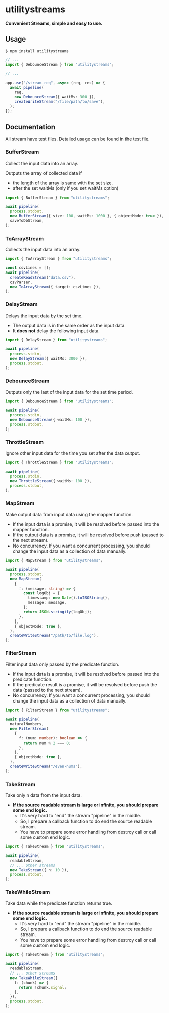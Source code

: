 # utilitystreams

**Convenient Streams, simple and easy to use.**

## Usage

```shell
$ npm install utilitystreams
```

```typescript
// ...
import { DebounceStream } from "utilitystreams";

// ...

app.use("/stream-req", async (req, res) => {
  await pipeline(
    req,
    new DebounceStream({ waitMs: 300 }),
    createWriteStream("/file/path/to/save"),
  );
});
```

## Documentation

All stream have test files. Detailed usage can be found in the test file.

### BufferStream

Collect the input data into an array.

Outputs the array of collected data if

- the length of the array is same with the set size.
- after the set waitMs (only if you set waitMs option)

```typescript
import { BufferStream } from "utilitystreams";

await pipeline(
  process.stdout,
  new BufferStream({ size: 100, waitMs: 1000 }, { objectMode: true }),
  saveToDbStream,
);
```

### ToArrayStream

Collects the input data into an array.

```typescript
import { ToArrayStream } from "utilitystreams";

const csvLines = [];
await pipeline(
  createReadStream("data.csv"),
  csvParser,
  new ToArrayStream({ target: csvLines }),
);
```

### DelayStream

Delays the input data by the set time.

- The output data is in the same order as the input data.
- It **does not** delay the following input data.

```typescript
import { DelayStream } from "utilitystreams";

await pipeline(
  process.stdin,
  new DelayStream({ waitMs: 3000 }),
  process.stdout,
);
```

### DebounceStream

Outputs only the last of the input data for the set time period.

```typescript
import { DebounceStream } from "utilitystreams";

await pipeline(
  process.stdin,
  new DebounceStream({ waitMs: 100 }),
  process.stdout,
);
```

### ThrottleStream

Ignore other input data for the time you set after the data output.

```typescript
import { ThrottleStream } from "utilitystreams";

await pipeline(
  process.stdin,
  new ThrottleStream({ waitMs: 100 }),
  process.stdout,
);
```

### MapStream

Make output data from input data using the mapper function.

- If the input data is a promise, it will be resolved before passed into the mapper function.
- If the output data is a promise, it will be resolved before push (passed to the next stream).
- No concurrency. If you want a concurrent processing, you should change the input data as a collection of data manually.

```typescript
import { MapStream } from "utilitystreams";

await pipeline(
  process.stdout,
  new MapStream(
    {
      f: (message: string) => {
        const logObj = {
          timestamp: new Date().toISOString(),
          message: message,
        };
        return JSON.stringify(logObj);
      },
    },
    { objectMode: true },
  ),
  createWriteStream("/path/to/file.log"),
);
```

### FilterStream

Filter input data only passed by the predicate function.

- If the input data is a promise, it will be resolved before passed into the predicate function.
- If the predicate result is a promise, it will be resolved before push the data (passed to the next stream).
- No concurrency. If you want a concurrent processing, you should change the input data as a collection of data manually.

```typescript
import { FilterStream } from "utilitystreams";

await pipeline(
  naturalNumbers,
  new FilterStream(
    {
      f: (num: number): boolean => {
        return num % 2 === 0;
      },
    },
    { objectMode: true },
  ),
  createWriteStream("/even-nums"),
);
```

### TakeStream

Take only n data from the input data.

- **If the source readable stream is large or infinite, you should prepare some end logic.**
  - It's very hard to "end" the stream "pipeline" in the middle.
  - So, I prepare a callback function to do end the source readable stream.
  - You have to prepare some error handling from destroy call or call some custom end logic.

```typescript
import { TakeStream } from "utilitystreams";

await pipeline(
  readableStream,
  // ... other streams
  new TakeStream({ n: 10 }),
  process.stdout,
);
```

### TakeWhileStream

Take data while the predicate function returns true.

- **If the source readable stream is large or infinite, you should prepare some end logic.**
  - It's very hard to "end" the stream "pipeline" in the middle.
  - So, I prepare a callback function to do end the source readable stream.
  - You have to prepare some error handling from destroy call or call some custom end logic.

```typescript
import { TakeStream } from "utilitystreams";

await pipeline(
  readableStream,
  // ... other streams
  new TakeWhileStream({
    f: (chunk) => {
      return !chunk.signal;
    },
  }),
  process.stdout,
);
```
